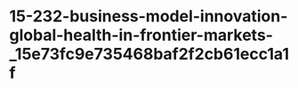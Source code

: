 # 15-232-business-model-innovation-global-health-in-frontier-markets-_15e73fc9e735468baf2f2cb61ecc1a1f